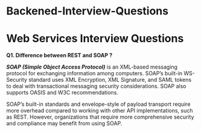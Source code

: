# Backened-Interview-Questions



# Web Services Interview Questions 

**Q1. Difference between REST and SOAP ?**

***SOAP (Simple Object Access Protocol)*** is an XML-based messaging protocol for exchanging information among computers. 
SOAP’s built-in WS-Security standard uses XML Encryption, XML Signature, and SAML tokens to deal with transactional messaging 
security considerations. SOAP also supports OASIS and W3C recommendations.

SOAP’s built-in standards and envelope-style of payload transport require more overhead compared to working with other 
API implementations, such as REST. However, organizations that require more comprehensive security and compliance may 
benefit from using SOAP.





